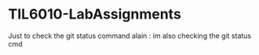 # TIL6010-LabAssignments
Just to check the git status command
alain : im also checking the git status cmd